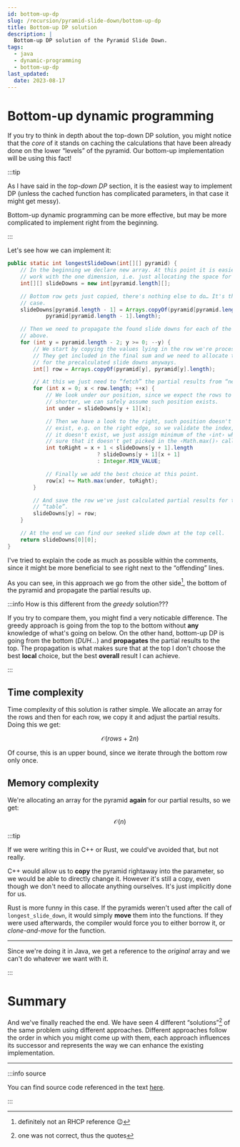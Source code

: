 ```yaml
---
id: bottom-up-dp
slug: /recursion/pyramid-slide-down/bottom-up-dp
title: Bottom-up DP solution
description: |
  Bottom-up DP solution of the Pyramid Slide Down.
tags:
  - java
  - dynamic-programming
  - bottom-up-dp
last_updated:
  date: 2023-08-17
---
```


# Bottom-up dynamic programming

If you try to think in depth about the top-down DP solution, you might notice
that the _core_ of it stands on caching the calculations that have been already
done on the lower “levels” of the pyramid. Our bottom-up implementation will be
using this fact!

:::tip

As I have said in the _top-down DP_ section, it is the easiest way to implement
DP (unless the cached function has complicated parameters, in that case it might
get messy).

Bottom-up dynamic programming can be more effective, but may be more complicated
to implement right from the beginning.

:::

Let's see how we can implement it:

```java
public static int longestSlideDown(int[][] pyramid) {
    // In the beginning we declare new array. At this point it is easier to just
    // work with the one dimension, i.e. just allocating the space for the rows.
    int[][] slideDowns = new int[pyramid.length][];

    // Bottom row gets just copied, there's nothing else to do… It's the base
    // case.
    slideDowns[pyramid.length - 1] = Arrays.copyOf(pyramid[pyramid.length - 1],
            pyramid[pyramid.length - 1].length);

    // Then we need to propagate the found slide downs for each of the levels
    // above.
    for (int y = pyramid.length - 2; y >= 0; --y) {
        // We start by copying the values lying in the row we're processing.
        // They get included in the final sum and we need to allocate the space
        // for the precalculated slide downs anyways.
        int[] row = Arrays.copyOf(pyramid[y], pyramid[y].length);

        // At this we just need to “fetch” the partial results from “neighbours”
        for (int x = 0; x < row.length; ++x) {
            // We look under our position, since we expect the rows to get
            // shorter, we can safely assume such position exists.
            int under = slideDowns[y + 1][x];

            // Then we have a look to the right, such position doesn't have to
            // exist, e.g. on the right edge, so we validate the index, and if
            // it doesn't exist, we just assign minimum of the ‹int› which makes
            // sure that it doesn't get picked in the ‹Math.max()› call.
            int toRight = x + 1 < slideDowns[y + 1].length
                            ? slideDowns[y + 1][x + 1]
                            : Integer.MIN_VALUE;

            // Finally we add the best choice at this point.
            row[x] += Math.max(under, toRight);
        }

        // And save the row we've just calculated partial results for to the
        // “table”.
        slideDowns[y] = row;
    }

    // At the end we can find our seeked slide down at the top cell.
    return slideDowns[0][0];
}
```

I've tried to explain the code as much as possible within the comments, since it
might be more beneficial to see right next to the “offending” lines.

As you can see, in this approach we go from the other side[^1], the bottom of
the pyramid and propagate the partial results up.

:::info How is this different from the _greedy_ solution???

If you try to compare them, you might find a very noticable difference. The
greedy approach is going from the top to the bottom without **any** knowledge of
what's going on below. On the other hand, bottom-up DP is going from the bottom
(_DUH…_) and **propagates** the partial results to the top. The propagation is
what makes sure that at the top I don't choose the best **local** choice, but
the best **overall** result I can achieve.

:::

## Time complexity

Time complexity of this solution is rather simple. We allocate an array for the
rows and then for each row, we copy it and adjust the partial results. Doing
this we get:

$$
\mathcal{O}(rows + 2n)
$$

Of course, this is an upper bound, since we iterate through the bottom row only
once.

## Memory complexity

We're allocating an array for the pyramid **again** for our partial results, so
we get:

$$
\mathcal{O}(n)
$$

:::tip

If we were writing this in C++ or Rust, we could've avoided that, but not
really.

C++ would allow us to **copy** the pyramid rightaway into the parameter, so we
would be able to directly change it. However it's still a copy, even though we
don't need to allocate anything ourselves. It's just implicitly done for us.

Rust is more funny in this case. If the pyramids weren't used after the call of
`longest_slide_down`, it would simply **move** them into the functions. If they
were used afterwards, the compiler would force you to either borrow it, or
_clone-and-move_ for the function.

---

Since we're doing it in Java, we get a reference to the _original_ array and we
can't do whatever we want with it.

:::

# Summary

And we've finally reached the end. We have seen 4 different “solutions”[^2] of
the same problem using different approaches. Different approaches follow the
order in which you might come up with them, each approach influences its
successor and represents the way we can enhance the existing implementation.

---

:::info source

You can find source code referenced in the text
[here](pathname:///files/algorithms/recursion/pyramid-slide-down.tar.gz).

:::

[^1]: definitely not an RHCP reference :wink:
[^2]: one was not correct, thus the quotes
